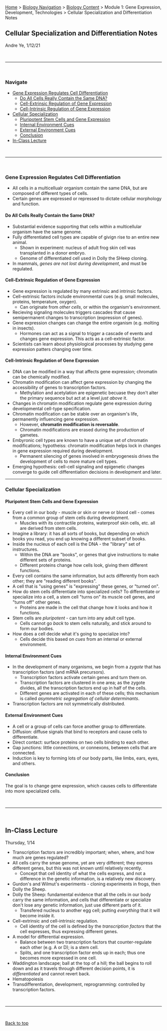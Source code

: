 [Home](https://andre-ye.github.io) > [Biology Navigation](https://andre-ye.github.io/biology/biology_navigation) > [Biology Content](https://andre-ye.github.io/biology/biology_navigation#biology-content) > Module 1: Gene Expression, Development, Technologies > Cellular Specialization and Differentiation Notes

## Cellular Specialization and Differentiation Notes
Andre Ye, 1/12/21

<br>

---

<br>

### Navigate
- [Gene Expression Regulates Cell Differentiation](#gene-expression-regulates-cell-differentiation)
  * [Do All Cells Really Contain the Same DNA?](#do-all-cells-really-contain-the-same-dna-)
  * [Cell-Extrinsic Regulation of Gene Expression](#cell-extrinsic-regulation-of-gene-expression)
  * [Cell-Intrinsic Regulation of Gene Expression](#cell-intrinsic-regulation-of-gene-expression)
- [Cellular Specialization](#cellular-specialization)
  * [Pluripotent Stem Cells and Gene Expression](#pluripotent-stem-cells-and-gene-expression)
  * [Internal Environment Cues](#internal-environment-cues)
  * [External Environment Cues](#external-environment-cues)
  * [Conclusion](#conclusion)
- [In-Class Lecture](#in-class-lecture)
 
<br>

---

<br>

### Gene Expression Regulates Cell Differentiation
- All cells in a multicellualr organism contain the same DNA, but are composed of different types of cells.
- Certain genes are expressed or repressed to dictate cellular morphology and function.

#### Do All Cells Really Contain the Same DNA?
- Substantial evidence supporting that cells within a multicellular organism have the same genome.
- Fully differentiated cell types are capable of givign rise to an entire new animal.
  - Shown in experiment: nucleus of adult frog skin cell was transplanted in a donor embryo.
  - Genome of differentiated cell used in Dolly the SHeep cloning.
- In mammals, *genes are not lost during development*, and must be regulated.

#### Cell-Extrinsic Regulation of Gene Expression
- Gene expression is regulated by many extrinsic and intrinsic factors.
- Cell-extrinsic factors include environmental cues (e.g. small molecules, proteins, temperature, oxygen).
  - Can originate from *other cells*, or within the organism's environment.
- Recieving signaling molecules triggers cascades that cause semipermanent changes to transcription (expression of genes).
- Gene expression changes can change the entire organism (e.g. molting in insects).
  - Hormones can act as a signal to trigger a cascade of events and changes gene expression. This acts as a cell-extrinsic factor.
- Scientists can learn about physiological processes by studying gene expression patters changing over time.

#### Cell-Intrinsic Regulation of Gene Expression
- DNA can be modified in a way that affects gene expression; chromatin can be chemically modified.
- Chromatin modification can affect gene expression by changing the accessibility of genes to transcription factors.
  - Methylation and acetylation are epigenetic becuase they don't alter the primary sequence but act at a level *just above* it.
- Changes in chromatin modification regulate gene expression during developmental cell-type specification.
- Chromatin modification can be stable over an organism's life, permanently influencing gene expression.
  - However, **chromatin modification is reversable**.
  - Chromatin modifications are erased during the production of gametes.
- Embyronic cell types are known to have a unique set of chromatin modifications; hypotheiss: chromatin modification helps lock in changes in gene expression required during development.
  - Permanent silencing of genes involved in embryogenesis drives the development of cells to more mature cell types.
- Emerging hypothesis: cell-cell signaling and epigenetic changes converge to guide cell differentiation decisions in development and later.

---

### Cellular Specialization
#### Pluripotent Stem Cells and Gene Expression
- Every cell in our body - muscle or skin or nerve or blood cell - comes from a common group of stem cells during development.
  - Muscles with its contractile proteins, waterproof skin cells, etc. all are derived from stem cells.
- Imagine a library: it has all sorts of books, but depending on which books you read, you end up knowing a different subset of books.
- Inside the nucleus of each cell is the DNA - the "library" set of instructures.
  - Within the DNA are "books", or genes that give instructions to make different sets of proteins.
  - Different proteins change how cells look, giving them different functions.
- Every cell contains the same information, but acts differently from each other; they are "reading different books".
- A cell that is "using genes" is "expressing" these genes, or "turned on".
- How do stem cells differentiate into specialized cells? To differentiate or specialize into a cell, a stem cell "turns on" its muscle cell genes, and "turns off" other genes.
  - Proteins are made in the cell that change how it looks and how it functions.
- Stem cells are *pluripotent* - can turn into any adult cell type.
  - Cells cannot go *back* to stem cells naturally, and stick around to form our bodies.
- How does a cell decide what it's going to specialize into?
  - Cells decide this based on *cues* from an internal or external environment.

#### Internal Environment Cues
- In the development of many organisms, we begin from a *zygote* that has transcription factors (and mRNA precursors).
  - Transcription factors activate certain genes and turn them on.
  - Transcription factors are clustered in one area; as the zygote divides, all the transcription factors end up in half of the cells.
  - Different genes are activated in each of these cells; this mechanism is called *asymmetric segregation of cellular determinants*.
- Transcription factors are not symmetrically distributed.

#### External Environment Cues
- A cell or a group of cells can force another group to differentiate.
- Diffusion: diffuse signals that bind to receptors and cause cells to differentiate.
- Direct contact: surface proteins on two cells binding to each other.
- Gap junctions: little connections, or connexons, between cells that are connected.
- Induction is key to forming lots of our body parts, like limbs, ears, eyes, and others.

#### Conclusion
The goal is to change gene expression, which causes cells to differentiate into more specialized cells.

<br>

---

<br>

## In-Class Lecture
Thursday, 1/14
- Transcription factors are incredibly important; when, where, and how much are genes regulated?
- All cells carry the smae genome, yet are very different; they express different genes, but this was not known until relatively recently.
  - Concept that cell identity of what the cells express, and not a difference in the genetic information, is a relatively new discovery.
- Gurdon's and Wilmut's experiments - cloning experiments in frogs, then Dolly the Sheep.
- Dolly the Sheep: fundamental evidence that all the cells in our body carry the same information, and cells that differentiate or specialize don't lose any genetic information, just use different parts of it.
  - Transfered nucleus to another egg cell; putting *everything* that it will become inside it.
- Cell-extrinsic and cell-intrinsic regulation.
  - Cell identity of the cell is defined by the *transcription factors* that the cell expresses, thus expressing different genes.
- A model for differential expression.
  - Balance between two transcription factors that counter-regulate each other (e.g. A or D); is a stem cell.
  - Splits, and one transcription factor ends up in each; thus one becomes more expressed in one cell.
- Waddington landscape; ball at the top of a hill; the ball begins to roll down and as it travels through different decision points, it is *differentiated* and cannot revert back.
- Hematopoiesis
- Transdifferentiation, development, reprogramming: controlled by transcription factors.

<br>

---

<br>

[Back to top](#)
